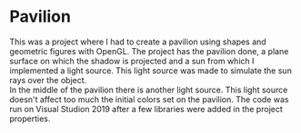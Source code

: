 # Pavilion
This was a project where I had to create a pavilion using shapes and geometric figures with OpenGL.
The project has the pavilion done, a plane surface on which the shadow is projected and a sun from which I implemented a light source. 
This light source was made to simulate the sun rays over the object.  
In the middle of the pavilion there is another light source. This light source doesn't affect too much the initial colors set on the pavilion.
The code was run on Visual Studion 2019 after a few libraries were added in the project properties.
